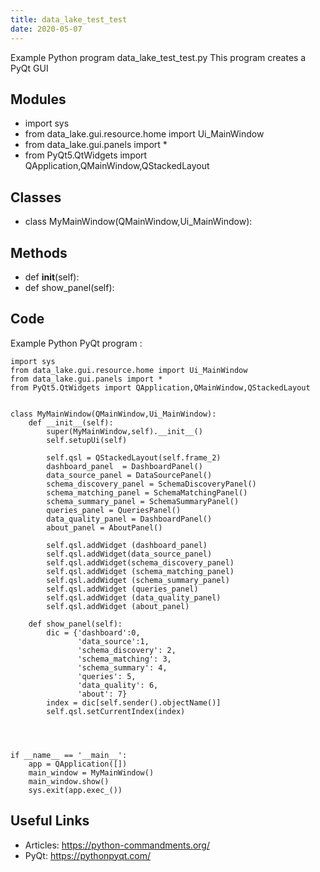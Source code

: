 ```yaml
---
title: data_lake_test_test
date: 2020-05-07
---
```

Example Python program data_lake_test_test.py
This program creates a PyQt GUI

## Modules

* import sys
* from data_lake.gui.resource.home import Ui_MainWindow
* from data_lake.gui.panels import *
* from PyQt5.QtWidgets import QApplication,QMainWindow,QStackedLayout

## Classes

* class MyMainWindow(QMainWindow,Ui_MainWindow):

## Methods

* def __init__(self):
* def show_panel(self):

## Code

Example Python PyQt program :

    import sys
    from data_lake.gui.resource.home import Ui_MainWindow
    from data_lake.gui.panels import *
    from PyQt5.QtWidgets import QApplication,QMainWindow,QStackedLayout
    
    
    class MyMainWindow(QMainWindow,Ui_MainWindow):
        def __init__(self):
            super(MyMainWindow,self).__init__()
            self.setupUi(self)
    
            self.qsl = QStackedLayout(self.frame_2)
            dashboard_panel  = DashboardPanel()
            data_source_panel = DataSourcePanel()
            schema_discovery_panel = SchemaDiscoveryPanel()
            schema_matching_panel = SchemaMatchingPanel()
            schema_summary_panel = SchemaSummaryPanel()
            queries_panel = QueriesPanel()
            data_quality_panel = DashboardPanel()
            about_panel = AboutPanel()
    
            self.qsl.addWidget (dashboard_panel)
            self.qsl.addWidget(data_source_panel)
            self.qsl.addWidget(schema_discovery_panel)
            self.qsl.addWidget (schema_matching_panel)
            self.qsl.addWidget (schema_summary_panel)
            self.qsl.addWidget (queries_panel)
            self.qsl.addWidget (data_quality_panel)
            self.qsl.addWidget (about_panel)
    
        def show_panel(self):
            dic = {'dashboard':0,
                   'data_source':1,
                   'schema_discovery': 2,
                   'schema_matching': 3,
                   'schema_summary': 4,
                   'queries': 5,
                   'data_quality': 6,
                   'about': 7}
            index = dic[self.sender().objectName()]
            self.qsl.setCurrentIndex(index)
    
    
    
    
    if __name__ == '__main__':
        app = QApplication([])
        main_window = MyMainWindow()
        main_window.show()
        sys.exit(app.exec_())
    

## Useful Links

- Articles: https://python-commandments.org/
- PyQt: https://pythonpyqt.com/
